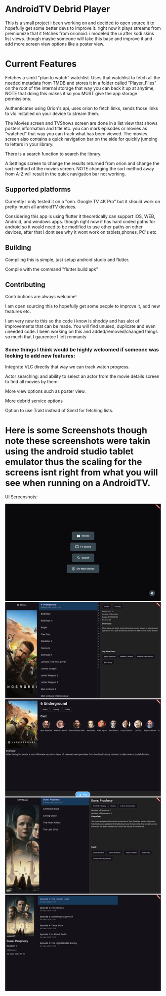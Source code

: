 
# AndroidTV Debrid Player

This is a small project i been working on and decided to open source it to hopefully get some better devs to improve it. right now it plays streams from premiumize that it fetches from orionoid. i modeled the ui after kodi skins list views. though maybe someone will take this base and improve it and add more screen view options like a poster view.


# Current Features

Fetches a simkl "plan to watch" watchlist. Uses that watchlist to fetch all the needed metadata from TMDB and stores it in a folder called "Player_Files" on the root of the internal storage that way you can back it up at anytime, NOTE that doing this makes it so you MUST give the app storage permissions.


Authenticates using Orion's api, uses orion to fetch links, sends those links to vlc installed on your device to stream them.


The Movies screen and TVShows screen are done in a list view that shows posters,information and title etc. you can mark episodes or movies as "watched" that way you can track what has been viewed. The movies screen also contains a quick navigation bar on the side for quickly jumping to letters in your library.


There is a search function to search the library.


A Settings screen to change the results returned from orion and change the sort method of the movies screen. NOTE changing the sort method away from A-Z will result in the quick navigation bar not working.
## Supported platforms

Currently I only tested it on a "onn. Google TV 4K Pro" but it should work on pretty much all androidTV devices. 

Considering this app is using flutter it theoretically can support IOS, WEB, Android, and windows apps. though right now it has hard coded paths for android so it would need to be modified to use other paths on other devices, after that i dont see why it wont work on tablets,phones, PC's etc.

## Building

Compiling this is simple, just setup android studio and flutter.

Compile with the command "flutter build apk"
## Contributing

Contributions are always welcome!

I am open sourcing this to hopefully get some people to improve it, add new features etc. 

I am very new to this so the code i know is shoddy and has alot of improvements that can be made. You will find unused, duplicate and even uneeded code. I been working on this and added/removed/changed things so much that I gaurentee I left remnants

### Some things I think would be highly welcomed if someone was looking to add new features:

Integrate VLC directly that way we can track watch progress.

Actor searching: and ability to select an actor from the movie details screen to find all movies by them.

More view options such as poster view.

More debrid service options

Option to use Trakt instead of Simkl for fetching lists.



# Here is some Screenshots though note these screenshots were takin using the android studio tablet emulator thus the scaling for the screens isnt right from what you will see when running on a AndroidTV.

UI Screenshots:


![Alt text](Screenshots/Homescreen.png)
![Alt text](Screenshots/Movies_screen.png)
![Alt text](Screenshots/Pre_Play_Screen.png)
![Alt text](Screenshots/TVShows_Screen.png)
![Alt text](Screenshots/Episodes_Screen.png)